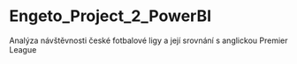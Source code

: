 # Engeto_Project_2_PowerBI
Analýza návštěvnosti české fotbalové ligy a její srovnání s anglickou Premier League
